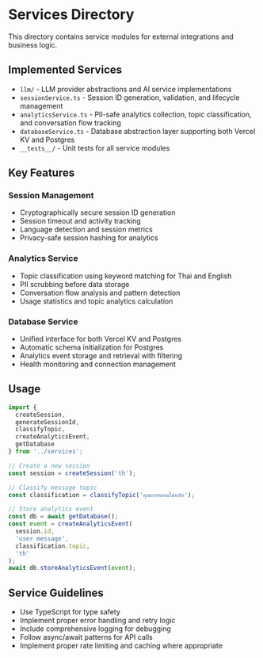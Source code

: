 # Services Directory

This directory contains service modules for external integrations and business logic.

## Implemented Services

- `llm/` - LLM provider abstractions and AI service implementations
- `sessionService.ts` - Session ID generation, validation, and lifecycle management
- `analyticsService.ts` - PII-safe analytics collection, topic classification, and conversation flow tracking
- `databaseService.ts` - Database abstraction layer supporting both Vercel KV and Postgres
- `__tests__/` - Unit tests for all service modules

## Key Features

### Session Management
- Cryptographically secure session ID generation
- Session timeout and activity tracking
- Language detection and session metrics
- Privacy-safe session hashing for analytics

### Analytics Service
- Topic classification using keyword matching for Thai and English
- PII scrubbing before data storage
- Conversation flow analysis and pattern detection
- Usage statistics and topic analytics calculation

### Database Service
- Unified interface for both Vercel KV and Postgres
- Automatic schema initialization for Postgres
- Analytics event storage and retrieval with filtering
- Health monitoring and connection management

## Usage

```typescript
import { 
  createSession, 
  generateSessionId,
  classifyTopic,
  createAnalyticsEvent,
  getDatabase 
} from '../services';

// Create a new session
const session = createSession('th');

// Classify message topic
const classification = classifyTopic('คุณยายนอนไม่หลับ');

// Store analytics event
const db = await getDatabase();
const event = createAnalyticsEvent(
  session.id, 
  'user message', 
  classification.topic, 
  'th'
);
await db.storeAnalyticsEvent(event);
```

## Service Guidelines

- Use TypeScript for type safety
- Implement proper error handling and retry logic
- Include comprehensive logging for debugging
- Follow async/await patterns for API calls
- Implement proper rate limiting and caching where appropriate
